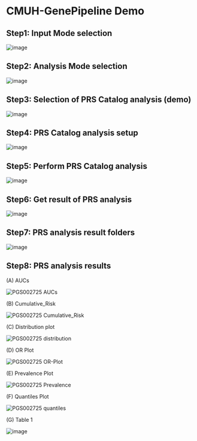 # CMUH-GenePipeline Demo 

## Step1: Input Mode selection

![image](https://github.com/wangterry88/CMUH-GenePipeline/assets/49865575/0d54703e-8f39-4b32-9ceb-02ebbcbc9a7f)

## Step2: Analysis Mode selection

![image](https://github.com/wangterry88/CMUH-GenePipeline/assets/49865575/e27720d4-db0a-418d-ba55-e6998bf23186)

## Step3: Selection of PRS Catalog analysis (demo)

![image](https://github.com/wangterry88/CMUH-GenePipeline/assets/49865575/d02b82b6-92cd-4bf0-a713-70a2906d3418)

## Step4: PRS Catalog analysis setup

![image](https://github.com/wangterry88/CMUH-GenePipeline/assets/49865575/3d5a7281-2e0c-488c-9808-00078da68d33)

## Step5: Perform PRS Catalog analysis

![image](https://github.com/wangterry88/CMUH-GenePipeline/assets/49865575/363f256d-1819-4639-a120-3321e5f3e59e)

## Step6: Get result of PRS analysis

![image](https://github.com/wangterry88/CMUH-GenePipeline/assets/49865575/921f6002-f5d9-4914-906a-dc4c7f3a96bb)

## Step7: PRS analysis result folders

![image](https://github.com/wangterry88/CMUH-GenePipeline/assets/49865575/6788e4cd-a797-47cd-a40f-b9bf12b93b00)

## Step8: PRS analysis results

(A) AUCs

![PGS002725 AUCs](https://github.com/wangterry88/CMUH-GenePipeline/assets/49865575/861d108a-d065-40db-9d2c-6acea2b462bd)

(B) Cumulative_Risk

![PGS002725 Cumulative_Risk](https://github.com/wangterry88/CMUH-GenePipeline/assets/49865575/928ca9ef-0edd-434d-8252-832748475fcb)

(C) Distribution plot

![PGS002725 distribution](https://github.com/wangterry88/CMUH-GenePipeline/assets/49865575/bfe8c097-46fa-4df1-8194-affec5b1fb53)

(D) OR Plot

![PGS002725 OR-Plot](https://github.com/wangterry88/CMUH-GenePipeline/assets/49865575/f38f4439-89d1-46b1-a262-fa3fe007bf59)

(E) Prevalence Plot

![PGS002725 Prevalence](https://github.com/wangterry88/CMUH-GenePipeline/assets/49865575/b53e4458-97f7-4cb9-bb0c-2693f092eee9)

(F) Quantiles Plot

![PGS002725 quantiles](https://github.com/wangterry88/CMUH-GenePipeline/assets/49865575/9be4b59e-d352-4c8e-aac5-2a51e7af15c0)

(G) Table 1

![image](https://github.com/wangterry88/CMUH-GenePipeline/assets/49865575/54ca2c13-3cc9-460e-883b-2f0e43167700)

